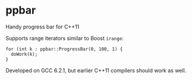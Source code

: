 # ppbar
Handy progress bar for C++11

Supports range iterators similar to Boost `irange`:

    for (int k : ppbar::ProgressBar(0, 100, 1) {
      doWork(k);
    }
    
Developed on GCC 6.2.1, but earlier C++11 compilers should work as well.
